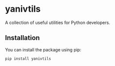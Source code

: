 # yanivtils

A collection of useful utilities for Python developers.

## Installation

You can install the package using pip:

```bash
pip install yanivtils

